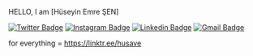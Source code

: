 HELLO, I am [Hüseyin Emre ŞEN]

[![Twitter Badge](https://img.shields.io/badge/-X-1ca0f1?style=flat-square&labelColor=1ca0f1&logo=twitter&logoColor=white&link=https://x.com/themre_sen)](https://x.com/themre_sen) [![Instagram Badge](https://img.shields.io/badge/-İnstagram-F44747?style=flat-square&labelColor=F44747&logo=instagram&logoColor=white&link=https://instagram.com/themre.sen)](https://instagram.com/themre.sen) [![Linkedin Badge](https://img.shields.io/badge/-Linkedin-blue?style=flat-square&logo=Linkedin&logoColor=white&link=https://www.linkedin.com/in/h%C3%BCseyin-emre-%C5%9Fen-525b3334b//)](https://www.linkedin.com/in/h%C3%BCseyin-emre-%C5%9Fen-525b3334b/)
[![Gmail Badge](https://img.shields.io/badge/-iletisim.emresen@gmail.com-c14438?style=flat-square&logo=Gmail&logoColor=white&link=iletisim.emresen@gmail.com
)](iletisim.emresen@gmail.com)


for everything = https://linktr.ee/husave


<!-- This is taken from https://github.com/maddhruv/npm-statistics -->




